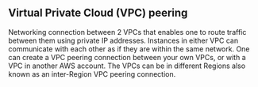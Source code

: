 ## Virtual Private Cloud (VPC) peering
Networking connection between 2 VPCs that enables one to route traffic between them using private IP addresses.
Instances in either VPC can communicate with each other as if they are within the same network. 
One can create a VPC peering connection between your own VPCs, or with a VPC in another AWS account. 
The VPCs can be in different Regions also known as an inter-Region VPC peering connection.
